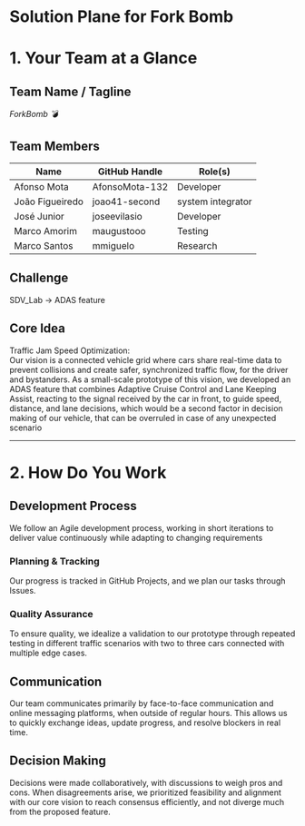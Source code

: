 # Solution Plane for Fork Bomb

# 1. Your Team at a Glance

## Team Name / Tagline  
*ForkBomb 💣*


## Team Members  
| Name | GitHub Handle | Role(s) |
|-------|---------------|---------|
| Afonso Mota       | AfonsoMota-132           | Developer        |
| João Figueiredo    | joao41-second       | system integrator        |
| José Junior     | joseevilasio     | Developer        |
| Marco Amorim   | maugustooo            | Testing        |
| Marco Santos    | mmiguelo        | Research        |


## Challenge  
SDV_Lab -> ADAS feature

## Core Idea  
Traffic Jam Speed Optimization: <br>
Our vision is a connected vehicle grid where cars share real-time data to prevent collisions and create safer, synchronized traffic flow, for the driver and bystanders. As a small-scale prototype of this vision, we developed an ADAS feature that combines Adaptive Cruise Control and Lane Keeping Assist, reacting to the signal received by the car in front, to guide speed, distance, and lane decisions, which would be a second factor in decision making of our vehicle, that can be overruled in case of any unexpected scenario 

---

# 2. How Do You Work

## Development Process  
We follow an Agile development process, working in short iterations to deliver value continuously while adapting to changing requirements

### Planning & Tracking  
Our progress is tracked in GitHub Projects, and we plan our tasks through Issues.

### Quality Assurance  
To ensure quality, we idealize a validation to our prototype through repeated testing in different traffic scenarios with two to three cars connected with multiple edge cases. 

## Communication  
Our team communicates primarily by face-to-face  communication and online messaging platforms, when outside of regular hours. This allows us to quickly exchange ideas, update progress, and resolve blockers in real time.

## Decision Making  
Decisions were made collaboratively, with discussions to weigh pros and cons. When disagreements arise, we prioritized feasibility and alignment with our core vision to reach consensus efficiently, and not diverge much from the proposed feature. 
